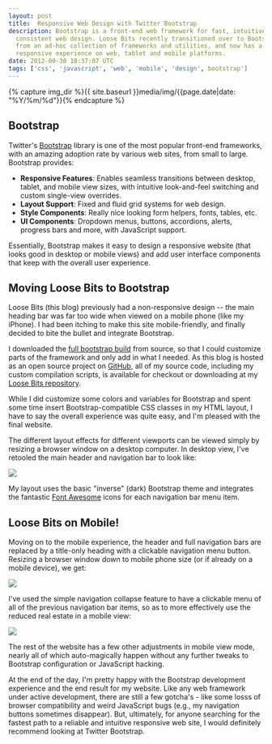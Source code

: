 ```yaml
---
layout: post
title:  Responsive Web Design with Twitter Bootstrap
description: Bootstrap is a front-end web framework for fast, intuitive and
  consistent web design. Loose Bits recently transitioned over to Bootstrap
  from an ad-hoc collection of frameworks and utilities, and now has a unified,
  responsive experience on web, tablet and mobile platforms.
date: 2012-09-30 18:37:07 UTC
tags: ['css', 'javascript', 'web', 'mobile', 'design', bootstrap']
---
```

{% capture img_dir %}{{ site.baseurl }}media/img/{{page.date|date: "%Y/%m/%d"}}{% endcapture %}

## Bootstrap

Twitter's [Bootstrap][bootstrap] library is one of the most popular front-end
frameworks, with an amazing adoption rate by various web sites, from small
to large.  Bootstrap provides:

* **Responsive Features**: Enables seamless transitions between desktop, tablet,
  and mobile view sizes, with intuitive look-and-feel switching and custom
  single-view overrides.
* **Layout Support**: Fixed and fluid grid systems for web design.
* **Style Components**: Really nice looking form helpers, fonts, tables, etc.
* **UI Components**: Dropdown menus, buttons, accordions, alerts, progress bars
  and more, with JavaScript support.

Essentially, Bootstrap makes it easy to design a responsive website (that looks
good in desktop or mobile views) and add user interface components that keep
with the overall user experience.

## Moving Loose Bits to Bootstrap

Loose Bits (this blog) previously had a non-responsive design -- the main
heading bar was far too wide when viewed on a mobile phone (like my iPhone).
I had been itching to make this site mobile-friendly, and finally decided to
bite the bullet and integrate Bootstrap.

I downloaded the [full bootstrap build][build] from source, so that I could
customize parts of the framework and only add in what I needed. As this blog
is hosted as an open source project on [GitHub][github], all of my source code,
including my custom compilation scripts, is available for checkout or
downloading at my [Loose Bits repository][lb_repo].

<!-- more start -->

While I did customize some colors and variables for Bootstrap and spent
some time insert Bootstrap-compatible CSS classes in my HTML layout, I have
to say the overall experience was quite easy, and I'm pleased with the
final website.

The different layout effects for different viewports can be viewed simply by
resizing a browser window on a desktop computer. In desktop view, I've retooled
the main header and navigation bar to look like:

<div class="pull-center">
  <img class="bordered" src="{{ img_dir }}/desktop.png" />
  <p />
</div>

My layout uses the basic "inverse" (dark) Bootstrap theme and integrates the
fantastic [Font Awesome][font_awesome] icons for each navigation bar menu item.

## Loose Bits on Mobile!

Moving on to the mobile experience, the header and full navigation bars are
replaced by a title-only heading with a clickable navigation menu button.
Resizing a browser window down to mobile phone size (or if already on a mobile
device), we get:

<div class="pull-center">
  <img class="bordered" src="{{ img_dir }}/mobile.png" />
  <p />
</div>

I've used the simple navigation collapse feature to have a clickable menu of
all of the previous navigation bar items, so as to more effectively use the
reduced real estate in a mobile view:

<div class="pull-center">
  <img class="bordered" src="{{ img_dir }}/mobile-menu.png" />
  <p />
</div>

The rest of the website has a few other adjustments in mobile view mode, nearly
all of which auto-magically happen without any further tweaks to Bootstrap
configuration or JavaScript hacking.

At the end of the day, I'm pretty happy with the Bootstrap development
experience and the end result for my website.
Like any web framework under active development, there are still a few
gotcha's - like some losss of browser compatibility and weird JavaScript
bugs (e.g., my navigation buttons sometimes disappear).
But, ultimately, for anyone searching for the fastest path to a reliable and
intuitive responsive web site, I would definitely recommend looking at Twitter
Bootstrap.

[bootstrap]: http://twitter.github.com/bootstrap/
[build]: https://github.com/twitter/bootstrap
[github]: http://github.com
[lb_repo]: https://github.com/ryan-roemer/loose-bits
[font_awesome]: http://fortawesome.github.com/Font-Awesome/

<!-- more end -->

